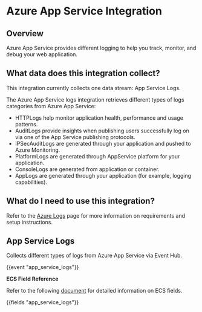 # Azure App Service Integration

## Overview

Azure App Service provides different logging to help you track, monitor, and debug your web application.

## What data does this integration collect?

This integration currently collects one data stream: App Service Logs.

The Azure App Service logs integration retrieves different types of logs categories from Azure App Service:

- HTTPLogs help monitor application health, performance and usage patterns.
- AuditLogs provide insights when publishing users successfully log on via one of the App Service publishing protocols.
- IPSecAuditLogs are generated through your application and pushed to Azure Monitoring.
- PlatformLogs are generated through AppService platform for your application.
- ConsoleLogs are generated from application or container.
- AppLogs are generated through your application (for example, logging capabilities).

## What do I need to use this integration?

Refer to the [Azure Logs](https://docs.elastic.co/integrations/azure) page for more information on requirements and setup instructions.

## App Service Logs

Collects different types of logs from Azure App Service via Event Hub.

{{event "app_service_logs"}}

**ECS Field Reference**

Refer to the following [document](https://www.elastic.co/guide/en/ecs/current/ecs-field-reference.html) for detailed information on ECS fields.

{{fields "app_service_logs"}}
